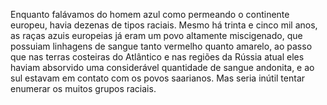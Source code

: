 ﻿Enquanto falávamos do homem azul como permeando o continente europeu, havia dezenas de tipos raciais. Mesmo há trinta e cinco mil anos, as raças azuis europeias já eram um povo altamente miscigenado, que possuiam linhagens de sangue tanto vermelho quanto amarelo, ao passo que nas terras costeiras do Atlântico e nas regiões da Rússia atual eles haviam absorvido uma considerável quantidade de sangue andonita, e ao sul estavam em contato com os povos saarianos. Mas seria inútil  tentar enumerar os muitos grupos raciais.